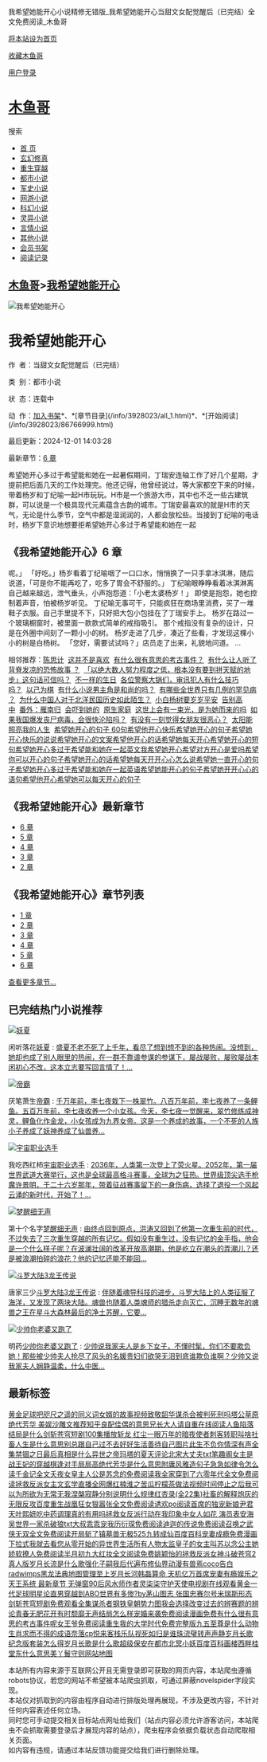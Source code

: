 我希望她能开心小说精修无错版\_我希望她能开心当甜文女配觉醒后（已完结）全文免费阅读\_木鱼哥

[将本站设为首页](javascript:winSetHP();)

[收藏木鱼哥](javascript:winAddFav())

[用户登录](/login.html?url=https%3A%2F%2Fwww.muyuge.net%2Finfo%2F3928023.html)

[木鱼哥](/)
========

搜索

* [首 页](/)
* [玄幻修真](/sort1/1.html)
* [重生穿越](/sort2/1.html)
* [都市小说](/sort3/1.html)
* [军史小说](/sort4/1.html)
* [网游小说](/sort5/1.html)
* [科幻小说](/sort6/1.html)
* [灵异小说](/sort7/1.html)
* [言情小说](/sort8/1.html)
* [其他小说](/sort9/1.html)
* [会员书架](/mybook.html)
* [阅读记录](/jilu.html)

[木鱼哥](/)>[我希望她能开心](/info/3928023.html)
--------------------------------------

![我希望她能开心](/img-165721/3928023.jpg)

我希望她能开心
=======

作  者：当甜文女配觉醒后（已完结）

类  别：都市小说

状  态：连载中

动  作：[加入书架](javascript:addbookcase('https://www.muyuge.net/info/3928023.html','165737');)*、*[章节目录](/info/3928023/all_1.html)*、*[开始阅读](/info/3928023/86766999.html)

最后更新：2024-12-01 14:03:28

最新章节：[6 章](/info/3928023/86767007.html)

希望她开心多过于希望能和她在一起暑假期间，丁瑞安连轴工作了好几个星期，才提前把后面几天的工作处理完。他还记得，他曾经说过，等大家都空下来的时候，带着杨岁和丁纪喻一起H市玩玩。H市是一个旅游大市，其中也不乏一些古建筑群，可以说是一个极具现代元素蕴含古韵的城市。丁瑞安最喜欢的就是H市的天气，无论是什么季节，空气中都是湿润润的，人都会放松些。当接到丁纪喻的电话时，杨岁下意识地想要拒希望她开心多过于希望能和她在一起

《我希望她能开心》6 章
------------

呢。」 「好吃。」杨岁看着丁纪喻咽了一口口水，悄悄换了一只手拿冰淇淋，随后说道，「可是你不能再吃了，吃多了胃会不舒服的。」 丁纪喻眼睁睁看着冰淇淋离自己越来越远，泄气垂头，小声抱怨道：「小老太婆杨岁！」 即使是抱怨，她也控制着声音，怕被杨岁听见。 丁纪喻无事可干，只能疯狂在商场里消费，买了一堆鞋子衣服。自己手里提不下，只好把大包小包挂在了丁瑞安手上。 杨岁在路过一个玻璃橱窗时，被里面一款款式简单的戒指吸引。 那个戒指没有复杂的设计，只是在外圈中间刻了一颗小小的树。 杨岁走进了几步，凑近了些看，才发现这棵小小的树是白杨树。 「您好，需要试试吗？」店员走了出来，礼貌地问道。 ...

相邻推荐：[陈思计](/read/165724.html)  [这并不是喜欢](/read/165734.html)  [有什么很有意思的考古事件？](/read/165730.html)  [有什么让人听了背脊发凉的恐怖故事 ？](/read/165735.html)  [「以绝大数人努力程度之低，根本没有要到拼天赋的地步」这句话可信吗？](https://www.shxsw.com/novel_179589/index.html)  [不一样的生日](/read/165733.html)  [各位警察大锅们，审讯犯人有什么技巧吗？](/read/165725.html)  [以己为棋](/read/165717.html)  [有什么小说男主角是和尚的吗？](/read/165722.html)  [有哪些全世界只有几例的罕见病 ？](/read/165719.html)  [为什么中国人对于北洋民国历史如此陌生？](/read/165718.html)  [小白杨树要岁岁平安](/read/165729.html)  [告别高中](/read/165721.html)  [番外：雁南归](/read/165720.html)  [会吓到她的](/read/165728.html)  [原生家庭](/read/165731.html)  [这世上会有一束光，是为她而来的吗](/read/165723.html)  [如果我国爆发丧尸病毒，会很快沦陷吗？](/read/165732.html)  [有没有一刻觉得女朋友很恶心？](/read/165727.html)  [太阳能照亮我的人生](/read/165726.html)  [希望她开心的句子 60句](/info/2776184.html)[希望他开心快乐](/info/3142573.html)[希望她开心的句子](/info/2776185.html)[希望她开心快乐的说说](/info/3680378.html)[希望她开心的文案](/info/2454073.html)[希望他开心的话](/info/3680379.html)[希望她每天开心](/info/3680381.html)[希望她开心的短句](/info/2454069.html)[希望她开心多过于希望能和她在一起英文](/info/2454066.html)[我希望她开心](/info/2454071.html)[希望对方开心是爱吗](/info/2454074.html)[希望你可以开心的句子](/info/3142569.html)[希望她开心的话](/info/3680380.html)[希望她每天开开心心怎么说](/info/3142572.html)[希望她一直开心的句子](/info/3142570.html)[希望她开心多过于希望能和她在一起英语](/info/2454065.html)[希望她能开心的句子](/info/2454067.html)[希望她开开心心的语句](/info/2454070.html)[希望他开心](/info/2454072.html)[希望她可以每天开心的句子](/info/3142571.html)

《我希望她能开心》最新章节
-------------

* [6 章](/info/3928023/86767007.html)
* [5 章](/info/3928023/86767006.html)
* [4 章](/info/3928023/86767004.html)
* [3 章](/info/3928023/86767003.html)
* [2 章](/info/3928023/86767000.html)

《我希望她能开心》章节列表
-------------

* [1 章](/info/3928023/86766999.html)
* [2 章](/info/3928023/86767000.html)
* [3 章](/info/3928023/86767003.html)
* [4 章](/info/3928023/86767004.html)
* [5 章](/info/3928023/86767006.html)
* [6 章](/info/3928023/86767007.html)

[查看更多章节...](/info/3928023/all_1.html)

已完结热门小说推荐
---------

[![妖夏](/img/74581.jpg)](/read/74581.html)

闲听落花[妖夏](/read/74581.html)
:   [盛夏不老不死了上千年，看尽了想到想不到的各种热闹。没想到，她却也成了别人眼里的热闹，在一群不靠谱参谋的参谋下，屡战屡败，屡败屡战本闲初心不改，这本立志要写回言情了！...](/read/74581.html)

[![帝霸](/img/437.jpg)](/read/437.html)

厌笔萧生[帝霸](/read/437.html)
:   [千万年前，李七夜栽下一株翠竹。八百万年前，李七夜养了一条鲤鱼。五百万年前，李七夜收养一个小女孩。今天，李七夜一觉醒来，翠竹修练成神灵，鲤鱼化作金龙，小女孩成为九界女帝。这是一个养成的故事，一个不死的人族小子养成了妖神养成了仙兽养...](/read/437.html)

[![宇宙职业选手](/img/80920.jpg)](/read/80920.html)

我吃西红柿[宇宙职业选手](/read/80920.html)
:   [2036年，人类第一次登上了荧火星。2052年，第一届世界武道大赛举行，这也是全球最高格斗赛事，全球为之狂热。世界级顶尖选手枪魔许景明，于二十六岁那年，带着征战赛事留下的一身伤病，选择了退役一个风起云涌的新时代，开始了！...](/read/80920.html)

[![梦醒细无声](/img/2688.jpg)](/read/2688.html)

第十个名字[梦醒细无声](/read/2688.html)
:   [由终点回到原点，洪涛又回到了他第一次重生前的时代，不过失去了三次重生穿越的所有记忆。假如没有重生过，没有记忆的金手指，他会是一个什么样子呢？在波澜壮阔的改革开放高潮期，他是屹立在潮头的弄潮儿？还是被浪潮拍碎的浪花？他的记忆还能不能回...](/read/2688.html)

[![斗罗大陆3龙王传说](/img/1901.jpg)](/read/1901.html)

唐家三少[斗罗大陆3龙王传说](/read/1901.html)
:   [伴随着魂导科技的进步，斗罗大陆上的人类征服了海洋，又发现了两块大陆。魂兽也随着人类魂师的猎杀走向灭亡，沉睡无数年的魂兽之王在星斗大森林最后的净土苏醒，它要...](/read/1901.html)

[![少帅你老婆又跑了](/img/15038.jpg)](/read/15038.html)

明药[少帅你老婆又跑了](/read/15038.html)
:   [少帅说我家夫人是乡下女子，不懂时髦，你们不要欺负她！那些被少帅夫人抢尽了风头的名媛贵妇们欲哭无泪到底谁欺负谁啊？少帅又说我家夫人娴静温柔，什么中医...](/read/15038.html)

最新标签
----

[黄金足球吧](/info/3930969.html)[咫尺之遥的同义词](/info/3931201.html)[女婿的故事视频](/info/3930960.html)[致敬韶华](/info/3931094.html)[谋杀会被判死刑吗](/info/3931184.html)[塔公草原](/info/3931111.html)[绝代芳华 美娱](/info/3930980.html)[沙雕文推荐知乎](/info/3931162.html)[良配佳偶的意思](/info/3931207.html)[兄长大人请自重在线阅读](/info/3931196.html)[人鱼陷落结局是什么](/info/3931148.html)[剑斩苍穹短剧100集播放](/info/3931041.html)[斩龙 红尘](/info/3931038.html)[一眼万年的](/info/3931002.html)[暗夜使者刺客转职叫啥](/info/3930953.html)[社畜人生是什么意思](/info/3931017.html)[别总跟自己过不去](/info/3931022.html)[好好生活善待自己图片](/info/3931012.html)[此生不负你情深有声全集](/info/3931161.html)[禁锢之日最后真相是什么](/info/3931166.html)[异世之帝玛塔的夏天评论](/info/3931120.html)[北宋大丈夫txt笔趣阁](/info/3931214.html)[女主是战王妃的穿越](/info/3931066.html)[棋逢对手局局高](/info/3931059.html)[绝代芳华是什么意思](/info/3930982.html)[附庸风雅造句子](/info/3930992.html)[急急如律令怎么读](/info/3931225.html)[千金记全文](/info/3930945.html)[夭夜女皇](/info/3931190.html)[主人公是苏念的免费阅读](/info/3931143.html)[我全家穿到了六零年代全文免费阅读](/info/3931188.html)[拯救反派女主文](/info/3931217.html)[玄学直播全网爆红楠淮之](/info/3931080.html)[苦瓜柠檬茶做法视频](/info/3931037.html)[时间停止之后我可以为所欲为](/info/3931150.html)[无常无我涅槃寂静分别说明什么规律](/info/3930947.html)[红杏录(全22集)](/info/3931189.html)[社畜的解释](/info/3931019.html)[炮灰的无限反攻百度](/info/3931194.html)[重生战凰狂女狠嚣张全文免费阅读](/info/3931065.html)[诱欢po阅读](/info/3930993.html)[首席的独宠新娘尹君天叶熙妍](/info/3931170.html)[吃中药调理真的有用吗](/info/3931096.html)[拯救女反派行动](/info/3931223.html)[在我印象中](/info/3931084.html)[女人如花 演员表](/info/3931206.html)[安海吴世界一家](/info/3930970.html)[杀破狼txt](/info/3931126.html)[大叔乖乖宠我历衍琛免费阅读](/info/3931033.html)[迪迦的传说免费阅读](/info/3930984.html)[召唤之武侠无双全文免费阅读](/info/3931147.html)[开局斩了镇墓兽](/info/3930941.html)[无极525](/info/3930936.html)[九转成仙百度百科](/info/3931215.html)[宠妻成瘾免费漫画下拉式](/info/3930974.html)[我就去看您](/info/3931119.html)[从零开始的异世界生活所有人物](/info/3931205.html)[太监皇子的](/info/3930948.html)[女主叫苏以念](/info/3931142.html)[公主她娇软撩人免费阅读半月初九](/info/3931011.html)[大红妆全文阅读免费姚颖怡的](/info/3930978.html)[拯救反派女神](/info/3931220.html)[斗破苍穹2真人版](/info/3931083.html)[岁月长流是什么歌](/info/3931171.html)[强化子嗣我后代遍布修仙界动漫](/info/3930986.html)[有兽焉coco](/info/3931016.html)[告白radwimps](/info/3931169.html)[黑龙法典地图](/info/3931151.html)[管理至上](/info/3931212.html)[岁月长河韩磊](/info/3931175.html)[算命 天机](/info/3931073.html)[亿万首席宠妻有瘾](/info/3931186.html)[娱乐之天王系统 最新章节 无弹窗](/info/3930983.html)[90后风水师作者灵柒柒](/info/3931079.html)[守护天使电视剧在线观看](/info/3931044.html)[黄金一代足球明星](/info/3930968.html)[论直男穿越到ABO世界有多惨?by](/info/3931208.html)[茅山图志 张国忠](/info/3931136.html)[赛尔号米瑞斯形态](/info/3931158.html)[剑斩苍穹短剧免费观看全集](/info/3931042.html)[谋杀者](/info/3931182.html)[钢铁皇朝势力图](/info/3931130.html)[我会选择改变过去的辨赛题的辨论](/info/3931077.html)[青春无肥](/info/3931102.html)[花开有时颓靡无声结局怎么样](/info/3931026.html)[宠婚来袭免费阅读漫画免费](/info/3930989.html)[有什么很有意思的考古事件呢](/info/3930951.html)[女王爷免费阅读](/info/3931106.html)[重生我的大学时代免费完整版](/info/3930973.html)[九五至尊是什么动物生肖](/info/3931109.html)[求而不得的成语](/info/3931117.html)[奈落cp](/info/3930965.html)[悦来客栈乐队](/info/3930966.html)[视死如归是谁](/info/3931069.html)[珠流璧转声声静](/info/3931060.html)[岁月长歌纪念版套装怎么得](/info/3931173.html)[岁月长歌是什么歌](/info/3931172.html)[超级保安在都市北冥小妖百度百科](/info/3931075.html)[画楼西畔桂堂东什么意思](/info/3931145.html)[美丫鬟守则](/info/3931224.html)[网站地图](/sitemap_1.xml)

本站所有内容来源于互联网公开且无需登录即可获取的网页内容，本站爬虫遵循robots协议，若您的网站不希望被本站爬虫抓取，可通过屏蔽novelspider字段实现。  
本站仅对抓取到的内容由程序自动进行排版处理再展现，不涉及更改内容，不针对任何内容表述任何立场。  
同时您可手动提交相关目标站点网址给我们（站点内容必须允许游客访问，本站爬虫不会抓取需要登录后才展现内容的站点），爬虫程序会依据负载状态自动爬取相关页面。  
如内容有违规，请通过本站反馈功能提交给我们进行删除处理。